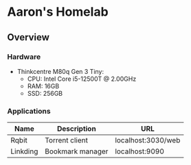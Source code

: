 # Aaron's Homelab

## Overview

### Hardware

- Thinkcentre M80q Gen 3 Tiny:
  - CPU: Intel Core i5-12500T @ 2.00GHz
  - RAM: 16GB
  - SSD: 256GB

### Applications

| Name     | Description      | URL                |
| -------- | ---------------- | ------------------ |
| Rqbit    | Torrent client   | localhost:3030/web |
| Linkding | Bookmark manager | localhost:9090     |
